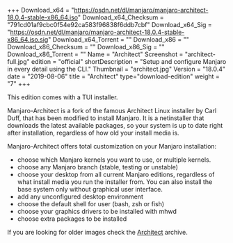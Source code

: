 +++
Download_x64 = "https://osdn.net/dl/manjaro/manjaro-architect-18.0.4-stable-x86_64.iso"
Download_x64_Checksum = "791cd01af9cbc0f54e92ca583f96838f6ddb7cbf"
Download_x64_Sig = "https://osdn.net/dl/manjaro/manjaro-architect-18.0.4-stable-x86_64.iso.sig"
Download_x64_Torrent = ""
Download_x86 = ""
Download_x86_Checksum = ""
Download_x86_Sig = ""
Download_x86_Torrent = ""
Name = "Architect"
Screenshot = "architect-full.jpg"
edition = "official"
shortDescription = "Setup and configure Manjaro in every detail using the CLI."
Thumbnail = "architect.jpg"
Version = "18.0.4"
date = "2019-08-06"
title = "Architect"
type="download-edition"
weight = "7"
+++

This edition comes with a TUI installer.

Manjaro-Architect is a fork of the famous Architect Linux installer by Carl Duff, that has been modified to install Manjaro. It is a netinstaller that downloads the latest available packages, so your system is up to date right after installation, regardless of how old your install media is.

Manjaro-Architect offers total customization on your Manjaro installation:

- choose which Manjaro kernels you want to use, or multiple kernels.
- choose any Manjaro branch (stable, testing or unstable)
- choose your desktop from all current Manjaro editions, regardless of what install media you run the installer from. You can also install the base system only without graphical user interface.
- add any unconfigured desktop environment
- choose the default shell for user (bash, zsh or fish)
- choose your graphics drivers to be installed with mhwd
- choose extra packages to be installed

If you are looking for older images check the [Architect](https://osdn.net/projects/manjaro/storage/z_release_archive/Architect) archive.

